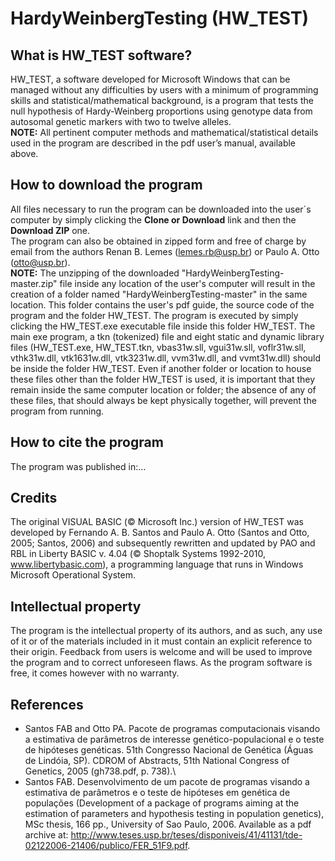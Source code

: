 # HardyWeinbergTesting (HW_TEST)

## What is HW_TEST software?

   HW_TEST, a software developed for Microsoft Windows that can be managed without any difficulties by users with a minimum of programming skills and statistical/mathematical background, is a program that tests the null hypothesis of Hardy-Weinberg proportions using genotype data from autosomal genetic markers with two to twelve alleles.\
**NOTE:** All pertinent computer methods and mathematical/statistical details used in the program are described in the pdf user’s manual, available above.

## How to download the program

   All files necessary to run the program can be downloaded into the user´s computer by simply clicking the **Clone or Download** link and then the **Download ZIP** one.\
  The program can also be obtained in zipped form and free of charge by email from the authors Renan B. Lemes (lemes.rb@usp.br) or Paulo A. Otto (otto@usp.br).\
**NOTE:** The unzipping of the downloaded "HardyWeinbergTesting-master.zip" file inside any location of the user's computer will result in the creation of a folder named "HardyWeinbergTesting-master" in the same location. This folder contains the user's pdf guide, the source code of the program and the folder HW_TEST. The program is executed by simply clicking the HW_TEST.exe executable file inside this folder HW_TEST. The main exe program, a tkn (tokenized) file and eight static and dynamic library files (HW_TEST.exe, HW_TEST.tkn, vbas31w.sll, vgui31w.sll, voflr31w.sll, vthk31w.dll, vtk1631w.dll, vtk3231w.dll, vvm31w.dll, and vvmt31w.dll) should be inside the folder HW_TEST. Even if another folder or location to house these files other than the folder HW_TEST is used, it is important that they remain inside the same computer location or folder; the absence of any of these files, that should always be kept physically together, will prevent the program from running. 

## How to cite the program

  The program was published in:\...

## Credits

  The original VISUAL BASIC (© Microsoft Inc.) version of HW_TEST was developed by Fernando A. B. Santos and Paulo A. Otto (Santos and Otto, 2005; Santos, 2006) and subsequently rewritten and updated by PAO and RBL in Liberty BASIC v. 4.04 (© Shoptalk Systems 1992-2010, www.libertybasic.com), a programming language that runs in Windows Microsoft Operational System.

## Intellectual property

  The program is the intellectual property of its authors, and as such, any use of it or of the materials included in it must contain an explicit reference to their origin. Feedback from users is welcome and will be used to improve the program and to correct unforeseen flaws. As the program software is free, it comes however with no warranty.


## References

- Santos FAB and Otto PA. Pacote de programas computacionais visando a estimativa de parâmetros de interesse genético-populacional e o teste de hipóteses genéticas. 51th Congresso Nacional de Genética (Águas de Lindóia, SP). CDROM of Abstracts,  51th National Congress of Genetics, 2005 (gh738.pdf, p. 738).\
- Santos FAB. Desenvolvimento de um pacote de programas visando a estimativa de parâmetros e o teste de hipóteses em genética de populações (Development of a package of programs aiming at the estimation of parameters and hypothesis testing in population genetics), MSc thesis, 166 pp., University of Sao Paulo, 2006. Available as a pdf archive at:  http://www.teses.usp.br/teses/disponiveis/41/41131/tde-02122006-21406/publico/FER_51F9.pdf.

